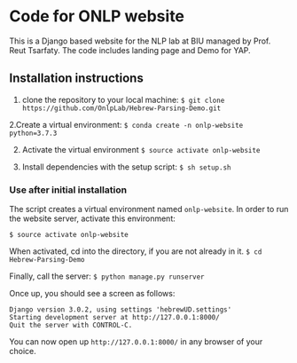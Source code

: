 # Code for ONLP website
This is a Django based website for the NLP lab at BIU managed by Prof. Reut Tsarfaty.
The code includes landing page and Demo for YAP.

## Installation instructions

1. clone the repository to your local machine:
```$ git clone https://github.com/OnlpLab/Hebrew-Parsing-Demo.git```

2.Create a virtual environment:
```$ conda create -n onlp-website python=3.7.3```

2. Activate the virtual environment 
```$ source activate onlp-website```

3. Install dependencies with the setup script:
```$ sh setup.sh```

### Use after initial installation
The script creates a virtual environment named `onlp-website`. 
In order to run the website server, activate this environment:

```$ source activate onlp-website```

When activated, cd into the directory, if you are not already in it.
```$ cd Hebrew-Parsing-Demo```

Finally, call the server:
```$ python manage.py runserver```

Once up, you should see a screen as follows:
```
Django version 3.0.2, using settings 'hebrewUD.settings'
Starting development server at http://127.0.0.1:8000/
Quit the server with CONTROL-C.
```
You can now open up `http://127.0.0.1:8000/` in any browser of your choice. 


